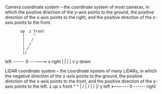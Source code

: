 Camera coordinate system – the coordinate system of most cameras, in which the positive direction of the y-axis points to the ground, the positive direction of the x-axis points to the right, and the positive direction of the z-axis points to the front.

           up  z front
            |    ^
            |   /
            |  /
            | /
            |/
left ------ 0 ------> x right
            |
            |
            |
            |
            v
          y down


LiDAR coordinate system – the coordinate system of many LiDARs, in which the negative direction of the z-axis points to the ground, the positive direction of the x-axis points to the front, and the positive direction of the y-axis points to the left.
             z up  x front
               ^    ^
               |   /
               |  /
               | /
               |/
y left <------ 0 ------ right